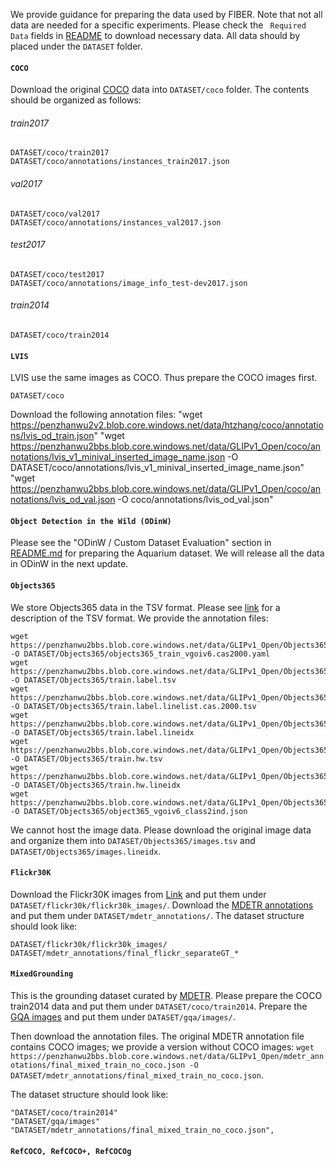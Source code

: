 We provide guidance for preparing the data used by FIBER. Note that not all data are needed for a specific experiments. Please check the `` Required Data`` fields in [README](README.md) to download necessary data. All data should by placed under the ``DATASET`` folder.


#### ``COCO``
Download the original [COCO](https://cocodataset.org/#download) data into ``DATASET/coco`` folder. The contents should be organized as follows:

###### train2017
    DATASET/coco/train2017
    DATASET/coco/annotations/instances_train2017.json

###### val2017
    DATASET/coco/val2017
    DATASET/coco/annotations/instances_val2017.json
###### test2017
    DATASET/coco/test2017
    DATASET/coco/annotations/image_info_test-dev2017.json
###### train2014
    DATASET/coco/train2014

#### ``LVIS``
LVIS use the same images as COCO. Thus prepare the COCO images first.

    DATASET/coco

Download the following annotation files:
    "wget https://penzhanwu2v2.blob.core.windows.net/data/htzhang/coco/annotations/lvis_od_train.json"
    "wget https://penzhanwu2bbs.blob.core.windows.net/data/GLIPv1_Open/coco/annotations/lvis_v1_minival_inserted_image_name.json -O DATASET/coco/annotations/lvis_v1_minival_inserted_image_name.json"
    "wget https://penzhanwu2bbs.blob.core.windows.net/data/GLIPv1_Open/coco/annotations/lvis_od_val.json -O coco/annotations/lvis_od_val.json"

#### ``Object Detection in the Wild (ODinW)``
Please see the "ODinW / Custom Dataset Evaluation" section in [README.md](README.md) for preparing the Aquarium dataset. We will release all the data in ODinW in the next update.


#### ``Objects365``
We store Objects365 data in the TSV format. Please see [link](https://github.com/microsoft/scene_graph_benchmark/tree/main/tools/mini_tsv) for a description of the TSV format. We provide the annotation files:

    wget https://penzhanwu2bbs.blob.core.windows.net/data/GLIPv1_Open/Objects365/objects365_train_vgoiv6.cas2000.yaml -O DATASET/Objects365/objects365_train_vgoiv6.cas2000.yaml
    wget https://penzhanwu2bbs.blob.core.windows.net/data/GLIPv1_Open/Objects365/train.label.tsv -O DATASET/Objects365/train.label.tsv
    wget https://penzhanwu2bbs.blob.core.windows.net/data/GLIPv1_Open/Objects365/train.label.linelist.cas.2000.tsv -O DATASET/Objects365/train.label.linelist.cas.2000.tsv
    wget https://penzhanwu2bbs.blob.core.windows.net/data/GLIPv1_Open/Objects365/train.label.lineidx -O DATASET/Objects365/train.label.lineidx
    wget https://penzhanwu2bbs.blob.core.windows.net/data/GLIPv1_Open/Objects365/train.hw.tsv -O DATASET/Objects365/train.hw.tsv
    wget https://penzhanwu2bbs.blob.core.windows.net/data/GLIPv1_Open/Objects365/train.hw.lineidx -O DATASET/Objects365/train.hw.lineidx
    wget https://penzhanwu2bbs.blob.core.windows.net/data/GLIPv1_Open/Objects365/object365_vgoiv6_class2ind.json -O DATASET/Objects365/object365_vgoiv6_class2ind.json

We cannot host the image data. Please download the original image data and organize them into ``DATASET/Objects365/images.tsv`` and ``DATASET/Objects365/images.lineidx``.
    
#### ``Flickr30K``
Download the Flickr30K images from [Link](http://shannon.cs.illinois.edu/DenotationGraph/) and put them under ``DATASET/flickr30k/flickr30k_images/``. Download the [MDETR annotations](https://zenodo.org/record/4729015/files/mdetr_annotations.tar.gz?download=1) and put them under ``DATASET/mdetr_annotations/``. The dataset structure should look like:

    DATASET/flickr30k/flickr30k_images/
    DATASET/mdetr_annotations/final_flickr_separateGT_*

#### ``MixedGrounding``
This is the grounding dataset curated by [MDETR](https://github.com/ashkamath/mdetr/blob/main/.github/pretrain.md). 
Please prepare the COCO train2014 data and put them under ``DATASET/coco/train2014``. 
Prepare the [GQA images](https://nlp.stanford.edu/data/gqa/images.zip) and put them under ``DATASET/gqa/images/``. 

Then download the annotation files. The original MDETR annotation file contains COCO images; we provide a version without COCO images: ``wget https://penzhanwu2bbs.blob.core.windows.net/data/GLIPv1_Open/mdetr_annotations/final_mixed_train_no_coco.json -O DATASET/mdetr_annotations/final_mixed_train_no_coco.json``.

The dataset structure should look like:

    "DATASET/coco/train2014" 
    "DATASET/gqa/images"
    "DATASET/mdetr_annotations/final_mixed_train_no_coco.json",


#### ``RefCOCO, RefCOCO+, RefCOCOg``
